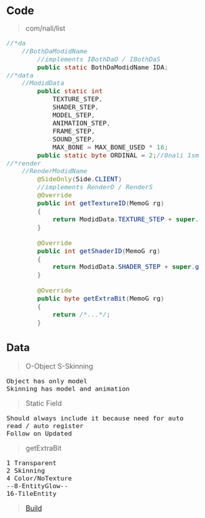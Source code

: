 # Code

<span style="font-size: large; ">

>com/nali/list

```java
//*da
	//BothDaModidName
		//implements IBothDaO / IBothDaS
		public static BothDaModidName IDA;
//*data
	//ModidData
		public static int
			TEXTURE_STEP,
			SHADER_STEP,
			MODEL_STEP,
			ANIMATION_STEP,
			FRAME_STEP,
			SOUND_STEP,
			MAX_BONE = MAX_BONE_USED * 16;
		public static byte ORDINAL = 2;//0nali 1small 2final_used
//*render
	//RenderModidName
		@SideOnly(Side.CLIENT)
		//implements RenderO / RenderS
		@Override
		public int getTextureID(MemoG rg)
		{
			return ModidData.TEXTURE_STEP + super.getTextureID(rg);
		}

		@Override
		public int getShaderID(MemoG rg)
		{
			return ModidData.SHADER_STEP + super.getShaderID(rg);
		}

		@Override
		public byte getExtraBit(MemoG rg)
		{
			return /*...*/;
		}
```
## Data
>O-Object S-Skinning

	Object has only model
	Skinning has model and animation
>Static Field

	Should always include it because need for auto read / auto register
	Follow on Updated
>getExtraBit

	1 Transparent
	2 Skinning
	4 Color/NoTexture
	--8-EntityGlow--
	16-TileEntity
>[Build](../README.md)

</span>
